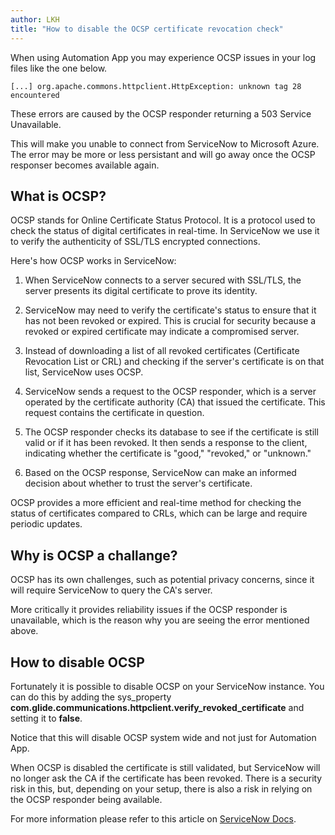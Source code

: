 ```yaml
---
author: LKH
title: "How to disable the OCSP certificate revocation check"
---
```


When using Automation App you may experience OCSP issues in your log files like the one below.

```
[...] org.apache.commons.httpclient.HttpException: unknown tag 28 encountered
```

These errors are caused by the OCSP responder returning a 503 Service Unavailable. 

This will make you unable to connect from ServiceNow to Microsoft Azure. The error may be more or less persistant and will go away once the OCSP responser becomes available again.

## What is OCSP?

OCSP stands for Online Certificate Status Protocol. It is a protocol used  to check the status of digital certificates in real-time. In ServiceNow we use it to verify the authenticity of SSL/TLS encrypted connections.

Here's how OCSP works in ServiceNow:

1. When ServiceNow connects to a server secured with SSL/TLS, the server presents its digital certificate to prove its identity.

2. ServiceNow may need to verify the certificate's status to ensure that it has not been revoked or expired. This is crucial for security because a revoked or expired certificate may indicate a compromised server.

3. Instead of downloading a list of all revoked certificates (Certificate Revocation List or CRL) and checking if the server's certificate is on that list, ServiceNow uses OCSP.

4. ServiceNow sends a request to the OCSP responder, which is a server operated by the certificate authority (CA) that issued the certificate. This request contains the certificate in question.

5. The OCSP responder checks its database to see if the certificate is still valid or if it has been revoked. It then sends a response to the client, indicating whether the certificate is "good," "revoked," or "unknown."

5. Based on the OCSP response, ServiceNow can make an informed decision about whether to trust the server's certificate.

OCSP provides a more efficient and real-time method for checking the status of certificates compared to CRLs, which can be large and require periodic updates. 

## Why is OCSP a challange?

OCSP has its own challenges, such as potential privacy concerns, since it will require ServiceNow to query the CA's server.

More critically it provides reliability issues if the OCSP responder is unavailable, which is the reason why you are seeing the error mentioned above.

## How to disable OCSP

Fortunately it is possible to disable OCSP on your ServiceNow instance. You can do this by adding the sys_property **com.glide.communications.httpclient.verify_revoked_certificate** and setting it to **false**.

Notice that this will disable OCSP system wide and not just for Automation App.

When OCSP is disabled the certificate is still validated, but ServiceNow will no longer ask the CA if the certificate has been revoked. There is a security risk in this, but, depending on your setup, there is also a risk in relying on the OCSP responder being available.

For more information please refer to this article on [ServiceNow Docs](https://docs.servicenow.com/en-US/bundle/vancouver-platform-security/page/administer/security/reference/verify-revoked-certificate.html).